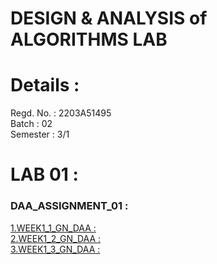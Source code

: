# DESIGN & ANALYSIS of ALGORITHMS LAB
# Details : 
Regd. No. : 2203A51495 <br>
Batch : 02 <br>
Semester : 3/1 <br>
# LAB 01 :
### DAA_ASSIGNMENT_01 : <br>
[1.WEEK1_1_GN_DAA :](https://colab.research.google.com/drive/1I6Ti3WfRSnYoi3do3SORNN1kqLEQTvlh#scrollTo=aG26UbriaMkq) <br>
[2.WEEK1_2_GN_DAA :](https://colab.research.google.com/drive/1I6Ti3WfRSnYoi3do3SORNN1kqLEQTvlh#scrollTo=aG26UbriaMkq) <br>
[3.WEEK1_3_GN_DAA :](https://colab.research.google.com/drive/1I6Ti3WfRSnYoi3do3SORNN1kqLEQTvlh#scrollTo=aG26UbriaMkq) <br>



